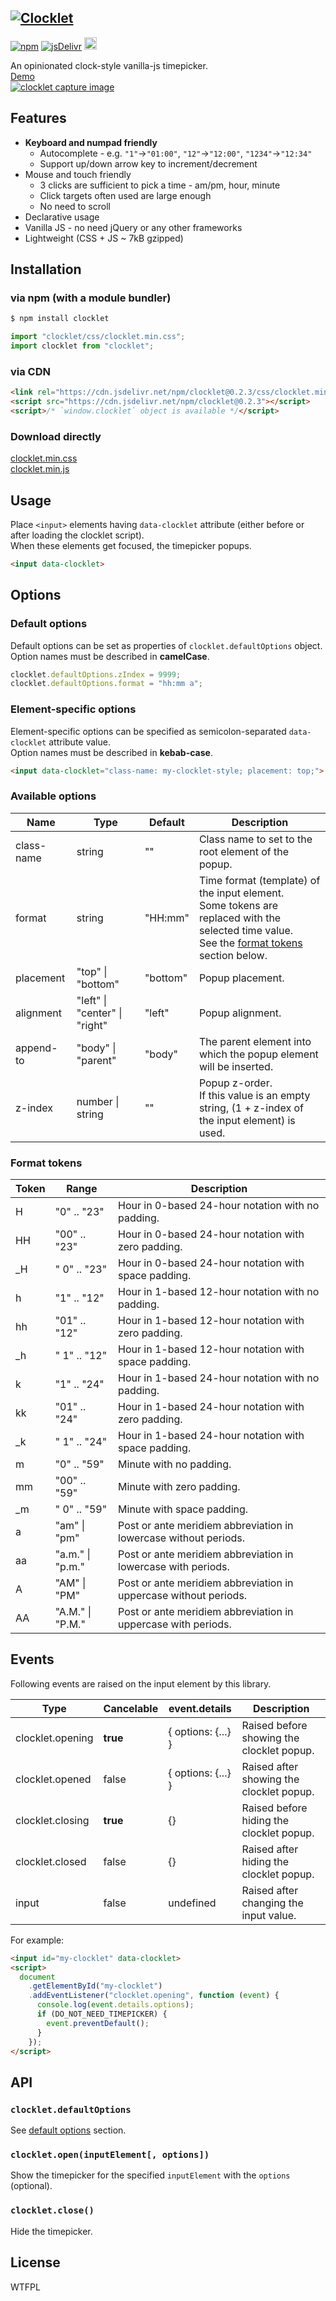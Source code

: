 ## <a name="clocklet" href="#clocklet" style="pointer-events:none">![Clocklet](https://luncheon.github.io/clocklet/logo.png)</a>

[![npm](https://img.shields.io/npm/dm/clocklet.svg?style=popout-square&label=npm&colorB=orange)](https://www.npmjs.com/package/clocklet)
[![jsDelivr](https://data.jsdelivr.com/v1/package/npm/clocklet/badge)](https://www.jsdelivr.com/package/npm/clocklet)
[<img alt="WTFPL" src="https://luncheon.github.io/wtfpl-badge.png" height="20">](http://www.wtfpl.net)

An opinionated clock-style vanilla-js timepicker.  
[Demo  
![clocklet capture image](https://luncheon.github.io/clocklet/capture.png)](https://luncheon.github.io/clocklet/demo.html)


## Features

* **Keyboard and numpad friendly**
  * Autocomplete - e.g. `"1"`->`"01:00"`, `"12"`->`"12:00"`, `"1234"`->`"12:34"`
  * Support up/down arrow key to increment/decrement
* Mouse and touch friendly
  * 3 clicks are sufficient to pick a time - am/pm, hour, minute
  * Click targets often used are large enough
  * No need to scroll
* Declarative usage
* Vanilla JS - no need jQuery or any other frameworks
* Lightweight (CSS + JS ~ 7kB gzipped)


## Installation

### via npm (with a module bundler)

```bash
$ npm install clocklet
```

```javascript
import "clocklet/css/clocklet.min.css";
import clocklet from "clocklet";
```

### via CDN

```html
<link rel="https://cdn.jsdelivr.net/npm/clocklet@0.2.3/css/clocklet.min.css">
<script src="https://cdn.jsdelivr.net/npm/clocklet@0.2.3"></script>
<script>/* `window.clocklet` object is available */</script>
```

### Download directly

<a target="_blank" download="clocklet.min.css" href="https://cdn.jsdelivr.net/npm/clocklet@0.2.3/css/clocklet.min.css">clocklet.min.css</a>  
<a target="_blank" download="clocklet.min.js"  href="https://cdn.jsdelivr.net/npm/clocklet@0.2.3/umd/clocklet.min.js">clocklet.min.js</a>


## Usage

Place `<input>` elements having `data-clocklet` attribute (either before or after loading the clocklet script).  
When these elements get focused, the timepicker popups.

```html
<input data-clocklet>
```


## Options

### Default options

Default options can be set as properties of `clocklet.defaultOptions` object.  
Option names must be described in **camelCase**.

```javascript
clocklet.defaultOptions.zIndex = 9999;
clocklet.defaultOptions.format = "hh:mm a";
```

### Element-specific options

Element-specific options can be specified as semicolon-separated `data-clocklet` attribute value.  
Option names must be described in **kebab-case**.

```html
<input data-clocklet="class-name: my-clocklet-style; placement: top;">
```

### Available options

| Name       | Type                           | Default  | Description                                                                                     |
| ---------- | ------------------------------ | -------- | ----------------------------------------------------------------------------------------------- |
| class-name | string                         | ""       | Class name to set to the root element of the popup.                                             |
| format     | string                         | "HH:mm"  | Time format (template) of the input element.<br>Some tokens are replaced with the selected time value.<br>See the [format tokens](#format-tokens) section below. |
| placement  | "top" \| "bottom"              | "bottom" | Popup placement.                                                                                |
| alignment  | "left" \| "center" \| "right"  | "left"   | Popup alignment.                                                                                |
| append-to  | "body" \| "parent"             | "body"   | The parent element into which the popup element will be inserted.                               |
| z-index    | number \| string               | ""       | Popup z-order.<br>If this value is an empty string, (1 + z-index of the input element) is used. |

### Format tokens

| Token | Range            | Description                                                      |
| ----- | ---------------- | ---------------------------------------------------------------- |
| H     | "0" .. "23"      | Hour in 0-based 24-hour notation with no padding.                |
| HH    | "00" .. "23"     | Hour in 0-based 24-hour notation with zero padding.              |
| \_H   | " 0" .. "23"     | Hour in 0-based 24-hour notation with space padding.             |
| h     | "1" .. "12"      | Hour in 1-based 12-hour notation with no padding.                |
| hh    | "01" .. "12"     | Hour in 1-based 12-hour notation with zero padding.              |
| \_h   | " 1" .. "12"     | Hour in 1-based 12-hour notation with space padding.             |
| k     | "1" .. "24"      | Hour in 1-based 24-hour notation with no padding.                |
| kk    | "01" .. "24"     | Hour in 1-based 24-hour notation with zero padding.              |
| \_k   | " 1" .. "24"     | Hour in 1-based 24-hour notation with space padding.             |
| m     | "0" .. "59"      | Minute with no padding.                                          |
| mm    | "00" .. "59"     | Minute with zero padding.                                        |
| \_m   | " 0" .. "59"     | Minute with space padding.                                       |
| a     | "am" \| "pm"     | Post or ante meridiem abbreviation in lowercase without periods. |
| aa    | "a.m." \| "p.m." | Post or ante meridiem abbreviation in lowercase with periods.    |
| A     | "AM" \| "PM"     | Post or ante meridiem abbreviation in uppercase without periods. |
| AA    | "A.M." \| "P.M." | Post or ante meridiem abbreviation in uppercase with periods.    |


## Events

Following events are raised on the input element by this library.

| Type             | Cancelable | event.details      | Description                               |
| ---------------- | ---------- | ------------------ | ----------------------------------------- |
| clocklet.opening | **true**   | { options: {...} } | Raised before showing the clocklet popup. |
| clocklet.opened  | false      | { options: {...} } | Raised after showing the clocklet popup.  |
| clocklet.closing | **true**   | {}                 | Raised before hiding the clocklet popup.  |
| clocklet.closed  | false      | {}                 | Raised after hiding the clocklet popup.   |
| input            | false      | undefined          | Raised after changing the input value.    |

For example:

```html
<input id="my-clocklet" data-clocklet>
<script>
  document
    .getElementById("my-clocklet")
    .addEventListener("clocklet.opening", function (event) {
      console.log(event.details.options);
      if (DO_NOT_NEED_TIMEPICKER) {
        event.preventDefault();
      }
    });
</script>
```


## API

### `clocklet.defaultOptions`

See [default options](#default-options) section.

### `clocklet.open(inputElement[, options])`

Show the timepicker for the specified `inputElement` with the `options` (optional).

### `clocklet.close()`

Hide the timepicker.


## License

WTFPL
